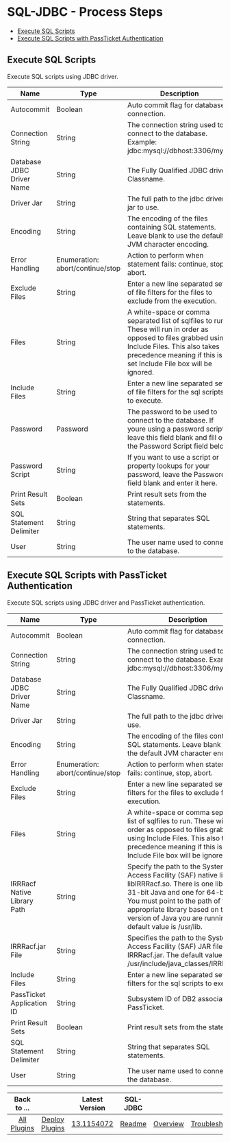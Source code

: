 
# SQL-JDBC - Process Steps

* [Execute SQL Scripts](#execute-sql-scripts)
* [Execute SQL Scripts with PassTicket Authentication](#execute-sql-scripts-with-passticket-authentication)


## Execute SQL Scripts

Execute SQL scripts using JDBC driver.


| Name                      | Type                             | Description                                                                                                                                                                                                            | Required |
|---------------------------|----------------------------------|------------------------------------------------------------------------------------------------------------------------------------------------------------------------------------------------------------------------|----------|
| Autocommit                | Boolean                          | Auto commit flag for database connection.                                                                                                                                                                              | No       |
| Connection String         | String                           | The connection string used to connect to the database. Example: jdbc:mysql://dbhost:3306/mydb                                                                                                                          | Yes      |
| Database JDBC Driver Name | String                           | The Fully Qualified JDBC driver Classname.                                                                                                                                                                             | Yes      |
| Driver Jar                | String                           | The full path to the jdbc driver jar to use.                                                                                                                                                                           | Yes      |
| Encoding                  | String                           | The encoding of the files containing SQL statements. Leave blank to use the default JVM character encoding.                                                                                                            | No       |
| Error Handling            | Enumeration: abort/continue/stop | Action to perform when statement fails: continue, stop, abort.                                                                                                                                                         | Yes      |
| Exclude Files             | String                           | Enter a new line separated set of file filters for the files to exclude from the execution.                                                                                                                            | No       |
| Files                     | String                           | A white-space or comma separated list of sqlfiles to run. These will run in order as opposed to files grabbed using Include Files. This also takes precedence meaning if this is set Include File box will be ignored. | No       |
| Include Files             | String                           | Enter a new line separated set of file filters for the sql scripts to execute.                                                                                                                                         | No       |
| Password                  | Password                         | The password to be used to connect to the database. If youre using a password script, leave this field blank and fill out the Password Script field below.                                                             | No       |
| Password Script           | String                           | If you want to use a script or property lookups for your password, leave the Password field blank and enter it here.                                                                                                   | No       |
| Print Result Sets         | Boolean                          | Print result sets from the statements.                                                                                                                                                                                 | No       |
| SQL Statement Delimiter   | String                           | String that separates SQL statements.                                                                                                                                                                                  | Yes      |
| User                      | String                           | The user name used to connect to the database.                                                                                                                                                                         | Yes      |

## Execute SQL Scripts with PassTicket Authentication

Execute SQL scripts using JDBC driver and PassTicket authentication.


| Name                        | Type                             | Description                                                                                                                                                                                                                                                                          | Required |
|-----------------------------|----------------------------------|--------------------------------------------------------------------------------------------------------------------------------------------------------------------------------------------------------------------------------------------------------------------------------------|----------|
| Autocommit                  | Boolean                          | Auto commit flag for database connection.                                                                                                                                                                                                                                            | No       |
| Connection String           | String                           | The connection string used to connect to the database. Example: jdbc:mysql://dbhost:3306/mydb                                                                                                                                                                                        | Yes      |
| Database JDBC Driver Name   | String                           | The Fully Qualified JDBC driver Classname.                                                                                                                                                                                                                                           | Yes      |
| Driver Jar                  | String                           | The full path to the jdbc driver jar to use.                                                                                                                                                                                                                                         | Yes      |
| Encoding                    | String                           | The encoding of the files containing SQL statements. Leave blank to use the default JVM character encoding.                                                                                                                                                                          | No       |
| Error Handling              | Enumeration: abort/continue/stop | Action to perform when statement fails: continue, stop, abort.                                                                                                                                                                                                                       | Yes      |
| Exclude Files               | String                           | Enter a new line separated set of file filters for the files to exclude from the execution.                                                                                                                                                                                          | No       |
| Files                       | String                           | A white-space or comma separated list of sqlfiles to run. These will run in order as opposed to files grabbed using Include Files. This also takes precedence meaning if this is set Include File box will be ignored.                                                               | No       |
| IRRRacf Native Library Path | String                           | Specify the path to the System Access Facility (SAF) native library, libIRRRacf.so. There is one library for 31-bit Java and one for 64-bit Java. You must point to the path of the appropriate library based on the version of Java you are running. The default value is /usr/lib. | Yes      |
| IRRRacf.jar File            | String                           | Specifies the path to the System Access Facility (SAF) JAR file, IRRRacf.jar. The default value is /usr/include/java\_classes/IRRRacf.jar.                                                                                                                                           | Yes      |
| Include Files               | String                           | Enter a new line separated set of file filters for the sql scripts to execute.                                                                                                                                                                                                       | No       |
| PassTicket Application ID   | String                           | Subsystem ID of DB2 associated with PassTicket.                                                                                                                                                                                                                                      | Yes      |
| Print Result Sets           | Boolean                          | Print result sets from the statements.                                                                                                                                                                                                                                               | No       |
| SQL Statement Delimiter     | String                           | String that separates SQL statements.                                                                                                                                                                                                                                                | Yes      |
| User                        | String                           | The user name used to connect to the database.                                                                                                                                                                                                                                       | Yes      |



|          Back to ...          |                                |                                                    Latest Version                                                     |      SQL-JDBC       |||||
|:-----------------------------:|:------------------------------:|:---------------------------------------------------------------------------------------------------------------------:|:-------------------:| :---: | :---: | :---: | :---: |
| [All Plugins](../../index.md) | [Deploy Plugins](../README.md) | [13.1154072](https://raw.githubusercontent.com/UrbanCode/IBM-UCD-PLUGINS/main/files/SQLJDBC/ucd-SQL-JDBC-13.1154072.zip) | [Readme](README.md) |[Overview](overview.md)|[Troubleshooting](troubleshooting.md)|[Usage](usage.md)|[Downloads](downloads.md)|

